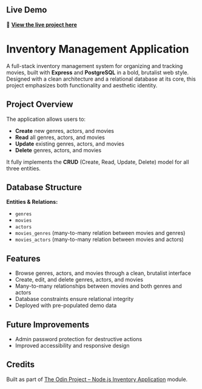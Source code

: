 ## Live Demo

🔗 **[View the live project here](https://inventory-app-production-28c4.up.railway.app)**

# Inventory Management Application

A full-stack inventory management system for organizing and tracking movies, built with **Express** and **PostgreSQL** in a bold, brutalist web style.  
Designed with a clean architecture and a relational database at its core, this project emphasizes both functionality and aesthetic identity.

## Project Overview

The application allows users to:
- **Create** new genres, actors, and movies
- **Read** all genres, actors, and movies
- **Update** existing genres, actors, and movies
- **Delete** genres, actors, and movies

It fully implements the **CRUD** (Create, Read, Update, Delete) model for all three entities.

## Database Structure

**Entities & Relations:**
- `genres`
- `movies`
- `actors`
- `movies_genres` (many-to-many relation between movies and genres)
- `movies_actors` (many-to-many relation between movies and actors)

## Features

- Browse genres, actors, and movies through a clean, brutalist interface
- Create, edit, and delete genres, actors, and movies
- Many-to-many relationships between movies and both genres and actors
- Database constraints ensure relational integrity
- Deployed with pre-populated demo data

## Future Improvements
- Admin password protection for destructive actions
- Improved accessibility and responsive design

## Credits

Built as part of [The Odin Project – Node.js Inventory Application](https://www.theodinproject.com/lessons/node-path-nodejs-inventory-application) module.
